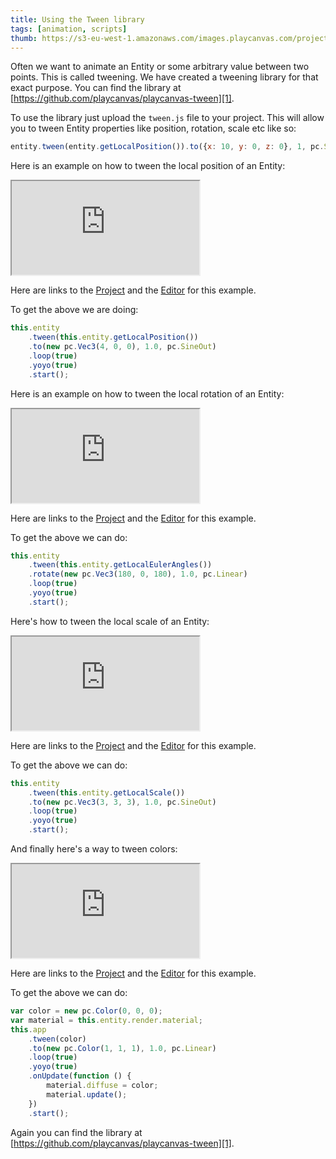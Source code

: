 ```yaml
---
title: Using the Tween library
tags: [animation, scripts]
thumb: https://s3-eu-west-1.amazonaws.com/images.playcanvas.com/projects/12/452634/BDFB7E-image-75.jpg
---
```


Often we want to animate an Entity or some arbitrary value between two points. This is called tweening. We have created a tweening library for that exact purpose. You can find the library at [https://github.com/playcanvas/playcanvas-tween][1].

To use the library just upload the `tween.js` file to your project. This will allow you to tween Entity properties like position, rotation, scale etc like so:

```javascript
entity.tween(entity.getLocalPosition()).to({x: 10, y: 0, z: 0}, 1, pc.SineOut);
```

Here is an example on how to tween the local position of an Entity:

<div className="iframe-container">
    <iframe src="https://playcanv.as/b/wEftzstB/" title="Using the Tween library" allow="camera; microphone; xr-spatial-tracking; fullscreen" allowfullscreen></iframe>
</div>

Here are links to the [Project][2] and the [Editor][3] for this example.

To get the above we are doing:

```javascript
this.entity
    .tween(this.entity.getLocalPosition())
    .to(new pc.Vec3(4, 0, 0), 1.0, pc.SineOut)
    .loop(true)
    .yoyo(true)
    .start();
```

Here is an example on how to tween the local rotation of an Entity:

<div className="iframe-container">
    <iframe src="https://playcanv.as/b/H8553dGa/" title="Tween Local Rotation"></iframe>
</div>

Here are links to the [Project][2] and the [Editor][4] for this example.

To get the above we can do:

```javascript
this.entity
    .tween(this.entity.getLocalEulerAngles())
    .rotate(new pc.Vec3(180, 0, 180), 1.0, pc.Linear)
    .loop(true)
    .yoyo(true)
    .start();
```

Here's how to tween the local scale of an Entity:

<div className="iframe-container">
    <iframe src="https://playcanv.as/b/ndTiHCpD/" title="Tween Local Scale"></iframe>
</div>

Here are links to the [Project][2] and the [Editor][5] for this example.

To get the above we can do:

```javascript
this.entity
    .tween(this.entity.getLocalScale())
    .to(new pc.Vec3(3, 3, 3), 1.0, pc.SineOut)
    .loop(true)
    .yoyo(true)
    .start();
```

And finally here's a way to tween colors:

<div className="iframe-container">
    <iframe src="https://playcanv.as/b/aoRYsYrc/" title="Tween Material Color"></iframe>
</div>

Here are links to the [Project][2] and the [Editor][6] for this example.

To get the above we can do:

```javascript
var color = new pc.Color(0, 0, 0);
var material = this.entity.render.material;
this.app
    .tween(color)
    .to(new pc.Color(1, 1, 1), 1.0, pc.Linear)
    .loop(true)
    .yoyo(true)
    .onUpdate(function () {
        material.diffuse = color;
        material.update();
    })
    .start();
```

Again you can find the library at [https://github.com/playcanvas/playcanvas-tween][1].

[1]: https://github.com/playcanvas/playcanvas-tween
[2]: https://playcanvas.com/project/452634/overview/using-the-tween-library
[3]: https://playcanvas.com/editor/scene/491504
[4]: https://playcanvas.com/editor/scene/491558
[5]: https://playcanvas.com/editor/scene/491585
[6]: https://playcanvas.com/editor/scene/491559
